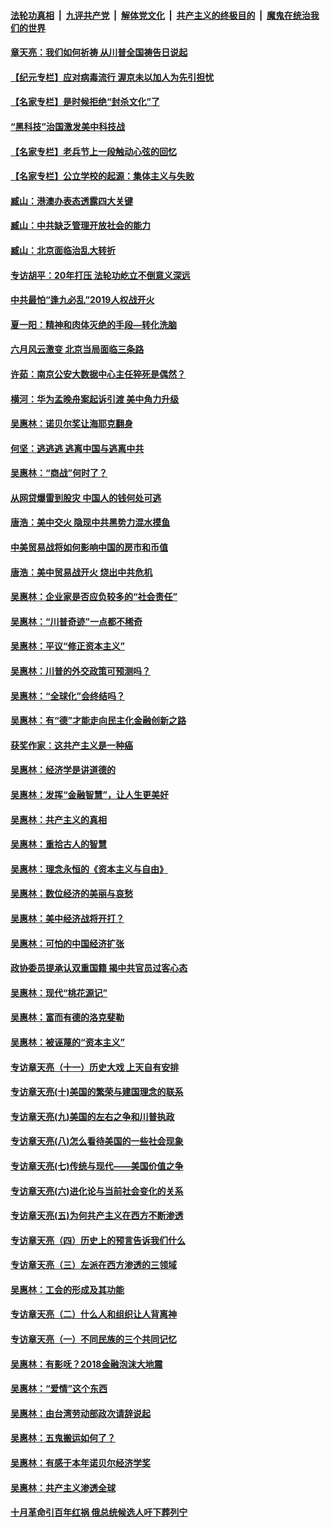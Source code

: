 ####  [法轮功真相](../../../../basic/blob/master/README.md?t=07030802) &nbsp;|&nbsp; [九评共产党](../../../../9ping.md/blob/master/README.md?t=07030802) &nbsp;|&nbsp; [解体党文化](../../../../jtdwh.md/blob/master/README.md?t=07030802)  &nbsp;|&nbsp; [共产主义的终极目的](../../../../gczydzjmd.md/blob/master/README.md?t=07030802) &nbsp;|&nbsp; [魔鬼在统治我们的世界](../../../../mgztzwmdsj.md/blob/master/README.md?t=07030802) 

#### [章天亮：我们如何祈祷 从川普全国祷告日说起](../pages/nsc423/n11944627.md?t=07030802) 

#### [【纪元专栏】应对病毒流行 渥京未以加人为先引担忧](../pages/nsc423/n11875714.md?t=07030802) 

#### [【名家专栏】是时候拒绝“封杀文化”了](../pages/nsc423/n11814093.md?t=07030802) 

#### [“黑科技”治国激发美中科技战](../pages/nsc423/n11638056.md?t=07030802) 

#### [【名家专栏】老兵节上一段触动心弦的回忆](../pages/nsc423/n11646016.md?t=07030802) 

#### [【名家专栏】公立学校的起源：集体主义与失败](../pages/nsc423/n11601833.md?t=07030802) 

#### [臧山：港澳办表态透露四大关键](../pages/nsc423/n11421628.md?t=07030802) 

#### [臧山：中共缺乏管理开放社会的能力](../pages/nsc423/n11407457.md?t=07030802) 

#### [臧山：北京面临治乱大转折](../pages/nsc423/n11406895.md?t=07030802) 

#### [专访胡平：20年打压 法轮功屹立不倒意义深远](../pages/nsc423/n11398800.md?t=07030802) 

#### [中共最怕“逢九必乱”2019人权战开火](../pages/nsc423/n11385248.md?t=07030802) 

#### [夏一阳：精神和肉体灭绝的手段—转化洗脑](../pages/nsc423/n11368250.md?t=07030802) 

#### [六月风云激变 北京当局面临三条路](../pages/nsc423/n11313668.md?t=07030802) 

#### [许茹：南京公安大数据中心主任猝死是偶然？](../pages/nsc423/n11064744.md?t=07030802) 

#### [横河：华为孟晚舟案起诉引渡 美中角力升级](../pages/nsc423/n11027230.md?t=07030802) 

#### [吴惠林：诺贝尔奖让海耶克翻身](../pages/nsc423/n10890049.md?t=07030802) 

#### [何坚：逃逃逃 逃离中国与逃离中共](../pages/nsc423/n10592891.md?t=07030802) 

#### [吴惠林：“商战”何时了？](../pages/nsc423/n10573558.md?t=07030802) 

#### [从网贷爆雷到股灾 中国人的钱何处可逃](../pages/nsc423/n10572800.md?t=07030802) 

#### [唐浩：美中交火 隐现中共黑势力混水摸鱼](../pages/nsc423/n10544040.md?t=07030802) 

#### [中美贸易战将如何影响中国的房市和币值](../pages/nsc423/n10543697.md?t=07030802) 

#### [唐浩：美中贸易战开火 烧出中共危机](../pages/nsc423/n10540126.md?t=07030802) 

#### [吴惠林：企业家是否应负较多的“社会责任”](../pages/nsc423/n10535022.md?t=07030802) 

#### [吴惠林：“川普奇迹”一点都不稀奇](../pages/nsc423/n10512808.md?t=07030802) 

#### [吴惠林：平议“修正资本主义”](../pages/nsc423/n10495724.md?t=07030802) 

#### [吴惠林：川普的外交政策可预测吗？](../pages/nsc423/n10462387.md?t=07030802) 

#### [吴惠林：“全球化”会终结吗？](../pages/nsc423/n10452838.md?t=07030802) 

#### [吴惠林：有“德”才能走向民主化金融创新之路](../pages/nsc423/n10432292.md?t=07030802) 

#### [获奖作家：这共产主义是一种癌](../pages/nsc423/n10431541.md?t=07030802) 

#### [吴惠林：经济学是讲道德的](../pages/nsc423/n10398014.md?t=07030802) 

#### [吴惠林：发挥“金融智慧”，让人生更美好](../pages/nsc423/n10375019.md?t=07030802) 

#### [吴惠林：共产主义的真相](../pages/nsc423/n10351394.md?t=07030802) 

#### [吴惠林：重拾古人的智慧](../pages/nsc423/n10337691.md?t=07030802) 

#### [吴惠林：理念永恒的《资本主义与自由》](../pages/nsc423/n10316274.md?t=07030802) 

#### [吴惠林：数位经济的美丽与哀愁](../pages/nsc423/n10292946.md?t=07030802) 

#### [吴惠林：美中经济战将开打？](../pages/nsc423/n10258825.md?t=07030802) 

#### [吴惠林：可怕的中国经济扩张](../pages/nsc423/n10219147.md?t=07030802) 

#### [政协委员提承认双重国籍 揭中共官员过客心态](../pages/nsc423/n10208809.md?t=07030802) 

#### [吴惠林：现代“桃花源记”](../pages/nsc423/n10185234.md?t=07030802) 

#### [吴惠林：富而有德的洛克斐勒](../pages/nsc423/n10142264.md?t=07030802) 

#### [吴惠林：被诬蔑的“资本主义”](../pages/nsc423/n10124816.md?t=07030802) 

#### [专访章天亮（十一）历史大戏 上天自有安排](../pages/nsc423/n10094905.md?t=07030802) 

#### [专访章天亮(十)美国的繁荣与建国理念的联系](../pages/nsc423/n10094899.md?t=07030802) 

#### [专访章天亮(九)美国的左右之争和川普执政](../pages/nsc423/n10094889.md?t=07030802) 

#### [专访章天亮(八)怎么看待美国的一些社会现象](../pages/nsc423/n10094857.md?t=07030802) 

#### [专访章天亮(七)传统与现代——美国价值之争](../pages/nsc423/n10093140.md?t=07030802) 

#### [专访章天亮(六)进化论与当前社会变化的关系](../pages/nsc423/n10092036.md?t=07030802) 

#### [专访章天亮(五)为何共产主义在西方不断渗透](../pages/nsc423/n10083620.md?t=07030802) 

#### [专访章天亮（四）历史上的预言告诉我们什么](../pages/nsc423/n10083606.md?t=07030802) 

#### [专访章天亮（三）左派在西方渗透的三领域](../pages/nsc423/n10081115.md?t=07030802) 

#### [吴惠林：工会的形成及其功能](../pages/nsc423/n10080633.md?t=07030802) 

#### [专访章天亮（二）什么人和组织让人背离神](../pages/nsc423/n10076637.md?t=07030802) 

#### [专访章天亮（一）不同民族的三个共同记忆](../pages/nsc423/n10074188.md?t=07030802) 

#### [吴惠林：有影呒？2018金融泡沫大地震](../pages/nsc423/n10040534.md?t=07030802) 

#### [吴惠林：“爱情”这个东西](../pages/nsc423/n10019423.md?t=07030802) 

#### [吴惠林：由台湾劳动部政次请辞说起](../pages/nsc423/n9979679.md?t=07030802) 

#### [吴惠林：五鬼搬运如何了？](../pages/nsc423/n9925338.md?t=07030802) 

#### [吴惠林：有感于本年诺贝尔经济学奖](../pages/nsc423/n9871883.md?t=07030802) 

#### [吴惠林：共产主义渗透全球](../pages/nsc423/n9812748.md?t=07030802) 

#### [十月革命引百年红祸 俄总统候选人吁下葬列宁](../pages/nsc423/n9810182.md?t=07030802) 

